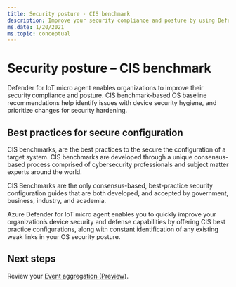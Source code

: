 ```yaml
---
title: Security posture - CIS benchmark
description: Improve your security compliance and posture by using Defender for IoT micro agent.
ms.date: 1/20/2021
ms.topic: conceptual
---
```


# Security posture – CIS benchmark 

Defender for IoT micro agent enables organizations to improve their security compliance and posture. CIS benchmark-based OS baseline recommendations help identify issues with device security hygiene, and prioritize changes for security hardening.  

## Best practices for secure configuration

CIS benchmarks, are the best practices to the secure the configuration of a target system. CIS benchmarks are developed through a unique consensus-based process comprised of cybersecurity professionals and subject matter experts around the world. 

CIS Benchmarks are the only consensus-based, best-practice security configuration guides that are both developed, and accepted by government, business, industry, and academia.

Azure Defender for IoT micro agent enables you to quickly improve your organization’s device security and defense capabilities by offering CIS best practice configurations, along with constant identification of any existing weak links in your OS security posture.

## Next steps 

Review your [Event aggregation (Preview)](concept-event-aggregation.md).
